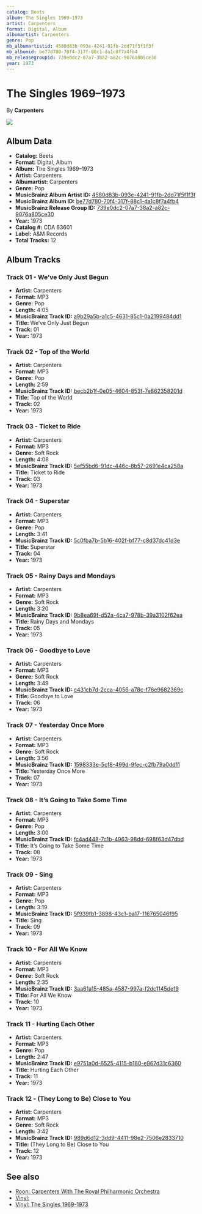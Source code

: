 ```yaml
---
catalog: Beets
album: The Singles 1969–1973
artist: Carpenters
format: Digital, Album
albumartist: Carpenters
genre: Pop
mb_albumartistid: 4580d83b-093e-4241-91fb-2dd71f5f1f3f
mb_albumid: be77d780-70f4-317f-88c1-da1c8f7a4fb4
mb_releasegroupid: 739e0dc2-07a7-38a2-a82c-9076a805ce30
year: 1973
---
```


# The Singles 1969–1973

By **Carpenters**

![](../../assets/beetscovers/Carpenters-The_Singles_1969–1973.jpg)

## Album Data

- **Catalog:** Beets
- **Format:** Digital, Album
- **Album:** The Singles 1969–1973
- **Artist:** Carpenters
- **Albumartist:** Carpenters
- **Genre:** Pop
- **MusicBrainz Album Artist ID:** [4580d83b-093e-4241-91fb-2dd71f5f1f3f](https://musicbrainz.org/artist/4580d83b-093e-4241-91fb-2dd71f5f1f3f)
- **MusicBrainz Album ID:** [be77d780-70f4-317f-88c1-da1c8f7a4fb4](https://musicbrainz.org/release/be77d780-70f4-317f-88c1-da1c8f7a4fb4)
- **MusicBrainz Release Group ID:** [739e0dc2-07a7-38a2-a82c-9076a805ce30](https://musicbrainz.org/release-group/739e0dc2-07a7-38a2-a82c-9076a805ce30)
- **Year:** 1973
- **Catalog #:** CDA 63601
- **Label:** A&M Records
- **Total Tracks:** 12

## Album Tracks

### Track 01 - We’ve Only Just Begun

- **Artist:** Carpenters
- **Format:** MP3
- **Genre:** Pop
- **Length:** 4:05
- **MusicBrainz Track ID:** [a9b29a5b-a1c5-4631-85c1-0a2199484dd1](https://musicbrainz.org/recording/a9b29a5b-a1c5-4631-85c1-0a2199484dd1)
- **Title:** We’ve Only Just Begun
- **Track:** 01
- **Year:** 1973

### Track 02 - Top of the World

- **Artist:** Carpenters
- **Format:** MP3
- **Genre:** Pop
- **Length:** 2:59
- **MusicBrainz Track ID:** [becb2b1f-0e05-4604-853f-7e862358201d](https://musicbrainz.org/recording/becb2b1f-0e05-4604-853f-7e862358201d)
- **Title:** Top of the World
- **Track:** 02
- **Year:** 1973

### Track 03 - Ticket to Ride

- **Artist:** Carpenters
- **Format:** MP3
- **Genre:** Soft Rock
- **Length:** 4:08
- **MusicBrainz Track ID:** [5ef55bd6-91dc-446c-8b57-2691e4ca258a](https://musicbrainz.org/recording/5ef55bd6-91dc-446c-8b57-2691e4ca258a)
- **Title:** Ticket to Ride
- **Track:** 03
- **Year:** 1973

### Track 04 - Superstar

- **Artist:** Carpenters
- **Format:** MP3
- **Genre:** Pop
- **Length:** 3:41
- **MusicBrainz Track ID:** [5c0fba7b-5b16-402f-bf77-c8d37dc41d3e](https://musicbrainz.org/recording/5c0fba7b-5b16-402f-bf77-c8d37dc41d3e)
- **Title:** Superstar
- **Track:** 04
- **Year:** 1973

### Track 05 - Rainy Days and Mondays

- **Artist:** Carpenters
- **Format:** MP3
- **Genre:** Soft Rock
- **Length:** 3:20
- **MusicBrainz Track ID:** [9b8ea69f-d52a-4ca7-978b-39a3102f62ea](https://musicbrainz.org/recording/9b8ea69f-d52a-4ca7-978b-39a3102f62ea)
- **Title:** Rainy Days and Mondays
- **Track:** 05
- **Year:** 1973

### Track 06 - Goodbye to Love

- **Artist:** Carpenters
- **Format:** MP3
- **Genre:** Soft Rock
- **Length:** 3:49
- **MusicBrainz Track ID:** [c431cb7d-2cca-4056-a78c-f76e9682369c](https://musicbrainz.org/recording/c431cb7d-2cca-4056-a78c-f76e9682369c)
- **Title:** Goodbye to Love
- **Track:** 06
- **Year:** 1973

### Track 07 - Yesterday Once More

- **Artist:** Carpenters
- **Format:** MP3
- **Genre:** Soft Rock
- **Length:** 3:56
- **MusicBrainz Track ID:** [1598333e-5cf8-499d-9fec-c2fb79a0dd11](https://musicbrainz.org/recording/1598333e-5cf8-499d-9fec-c2fb79a0dd11)
- **Title:** Yesterday Once More
- **Track:** 07
- **Year:** 1973

### Track 08 - It’s Going to Take Some Time

- **Artist:** Carpenters
- **Format:** MP3
- **Genre:** Pop
- **Length:** 3:00
- **MusicBrainz Track ID:** [fc4ad448-7c1b-4963-98dd-698f63d47dbd](https://musicbrainz.org/recording/fc4ad448-7c1b-4963-98dd-698f63d47dbd)
- **Title:** It’s Going to Take Some Time
- **Track:** 08
- **Year:** 1973

### Track 09 - Sing

- **Artist:** Carpenters
- **Format:** MP3
- **Genre:** Pop
- **Length:** 3:19
- **MusicBrainz Track ID:** [5f939fb1-3898-43c1-ba17-116765046f95](https://musicbrainz.org/recording/5f939fb1-3898-43c1-ba17-116765046f95)
- **Title:** Sing
- **Track:** 09
- **Year:** 1973

### Track 10 - For All We Know

- **Artist:** Carpenters
- **Format:** MP3
- **Genre:** Soft Rock
- **Length:** 2:35
- **MusicBrainz Track ID:** [3aa61a15-485a-4587-997a-f2dc1145def9](https://musicbrainz.org/recording/3aa61a15-485a-4587-997a-f2dc1145def9)
- **Title:** For All We Know
- **Track:** 10
- **Year:** 1973

### Track 11 - Hurting Each Other

- **Artist:** Carpenters
- **Format:** MP3
- **Genre:** Pop
- **Length:** 2:47
- **MusicBrainz Track ID:** [e9751a0d-6525-4115-b160-e967d31c6360](https://musicbrainz.org/recording/e9751a0d-6525-4115-b160-e967d31c6360)
- **Title:** Hurting Each Other
- **Track:** 11
- **Year:** 1973

### Track 12 - (They Long to Be) Close to You

- **Artist:** Carpenters
- **Format:** MP3
- **Genre:** Soft Rock
- **Length:** 3:42
- **MusicBrainz Track ID:** [989d6d12-3dd9-4411-98e2-7506e2833710](https://musicbrainz.org/recording/989d6d12-3dd9-4411-98e2-7506e2833710)
- **Title:** (They Long to Be) Close to You
- **Track:** 12
- **Year:** 1973


## See also

- [Roon: Carpenters With The Royal Philharmonic Orchestra](../../Roon/Carpenters/Carpenters_With_The_Royal_Philharmonic_Orchestra.md)
- [Vinyl: ](../../Vinyl/Carpenters/Carpenters.md)
- [Vinyl: The Singles 1969-1973](../../Vinyl/Carpenters/The_Singles_1969-1973.md)
